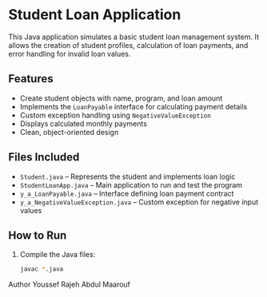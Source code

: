 # Student Loan Application

This Java application simulates a basic student loan management system. It allows the creation of student profiles, calculation of loan payments, and error handling for invalid loan values.

## Features

- Create student objects with name, program, and loan amount
- Implements the `LoanPayable` interface for calculating payment details
- Custom exception handling using `NegativeValueException`
- Displays calculated monthly payments
- Clean, object-oriented design

## Files Included

- `Student.java` – Represents the student and implements loan logic  
- `StudentLoanApp.java` – Main application to run and test the program  
- `y_a_LoanPayable.java` – Interface defining loan payment contract  
- `y_a_NegativeValueException.java` – Custom exception for negative input values  

## How to Run

1. Compile the Java files:
   ```bash
   javac *.java
Author
Youssef Rajeh
Abdul Maarouf
